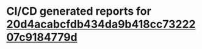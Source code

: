 # CI/CD generated reports for [20d4acabcfdb434da9b418cc7322207c9184779d](https://github.com/hydephp/develop/commit/20d4acabcfdb434da9b418cc7322207c9184779d)
